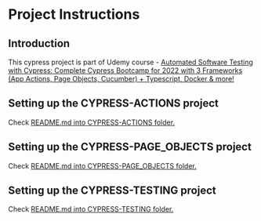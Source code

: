 # Project Instructions

## Introduction

This cypress project is part of Udemy course - [Automated Software Testing with Cypress: Complete Cypress Bootcamp for 2022 with 3 Frameworks (App Actions, Page Objects, Cucumber) + Typescript, Docker & more!](https://www.udemy.com/course/automated-testing-with-cypress/)

## Setting up the CYPRESS-ACTIONS project

Check [README.md into CYPRESS-ACTIONS folder.](./CYPRESS-ACTIONS/README.md)


## Setting up the CYPRESS-PAGE_OBJECTS project

Check [README.md into CYPRESS-PAGE_OBJECTS folder.](./CYPRESS-PAGE_OBJECTS/README.md)

## Setting up the CYPRESS-TESTING project

Check [README.md into CYPRESS-TESTING folder.](./CYPRESS-TESTING/README.md)